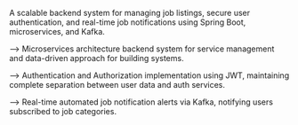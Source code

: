 A scalable backend system for managing job listings, secure user authentication, and real-time job notifications using Spring Boot, microservices, and Kafka.

--> Microservices architecture backend system for service management and data-driven approach for building systems.

--> Authentication and Authorization implementation using JWT, maintaining complete separation between user data and auth services.

--> Real-time automated job notification alerts via Kafka, notifying users subscribed to job categories.
